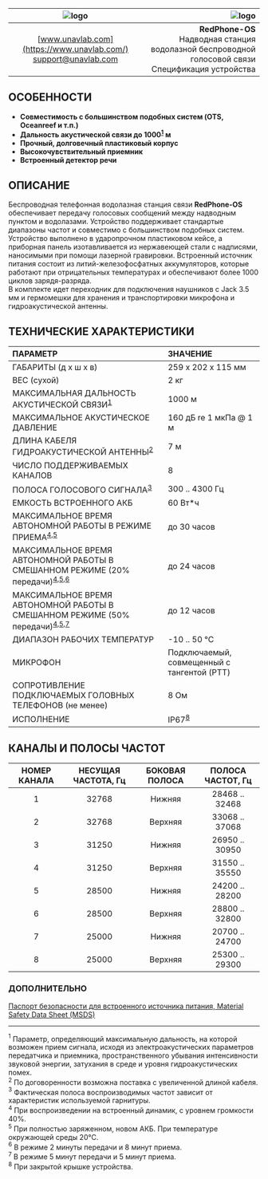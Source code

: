 | ![logo](https://ucnl.github.io/documentation/sm_logo.png) | ![logo](https://ucnl.github.io/documentation/redphone_os.png) |
| :---: | ---: |
| [www.unavlab.com](https://www.unavlab.com/) <br/> [support@unavlab.com](mailto:support@unavlab.com) | **RedPhone-OS** <br/> Надводная станция водолазной беспроводной голосовой связи <br/> Спецификация устройства |


## ОСОБЕННОСТИ

* **Совместимость с большинством подобных систем (OTS, Oceanreef и т.п.)**
* **Дальность акустической связи до 1000<sup>[1](#footnote1)</sup> м**
* **Прочный, долговечный пластиковый корпус**
* **Высокочувствительный приемник**
* **Встроенный детектор речи**

## ОПИСАНИЕ

Беспроводная телефонная водолазная станция связи **RedPhone-OS** обеспечивает передачу голосовых сообщений между надводным пунктом и водолазами. 
Устройство поддерживает стандартые диапазоны частот и совместимо с большинством подобных систем. Устройство выполнено в ударопрочном 
пластиковом кейсе, а приборная панель изотавливается из нержавеющей стали с надписями, наносимыми при помощи лазерной гравировки. 
Встроенный источник питания состоит из литий-железофосфатных аккумуляторов, которые работают при отрицательных температурах
и обеспечивают более 1000 циклов зарядя-разряда.  
В комплекте идет переходник для подключения наушников с Jack 3.5 мм и гермомешки для хранения и транспортировки микрофона и гидроакустической антенны.
  
<div style="page-break-after: always;"></div>

## ТЕХНИЧЕСКИЕ ХАРАКТЕРИСТИКИ

| ПАРАМЕТР | ЗНАЧЕНИЕ |
| :--- | :--- |
| ГАБАРИТЫ (д х ш х в)| 259 x 202 x 115 мм |
| ВЕС (сухой) | 2 кг |
| МАКСИМАЛЬНАЯ ДАЛЬНОСТЬ АКУСТИЧЕСКОЙ СВЯЗИ<sup>[1](#footnote1)</sup> | 1000 м |
| МАКСИМАЛЬНОЕ АКУСТИЧЕСКОЕ ДАВЛЕНИЕ | 160 дБ re 1 мкПа @ 1 м |
| ДЛИНА КАБЕЛЯ ГИДРОАКУСТИЧЕСКОЙ АНТЕННЫ<sup>[2](#footnote2)</sup> | 7 м |
| ЧИСЛО ПОДДЕРЖИВАЕМЫХ КАНАЛОВ | 8 |
| ПОЛОСА ГОЛОСОВОГО СИГНАЛА<sup>[3](#footnote3)</sup> | 300 .. 4300 Гц |
| ЕМКОСТЬ ВСТРОЕННОГО АКБ | 60 Вт\*ч | 
| МАКСИМАЛЬНОЕ ВРЕМЯ АВТОНОМНОЙ РАБОТЫ В РЕЖИМЕ ПРИЕМА<sup>[4](#footnote4),[5](#footnote5)</sup> | до 30 часов |
| МАКСИМАЛЬНОЕ ВРЕМЯ АВТОНОМНОЙ РАБОТЫ В СМЕШАННОМ РЕЖИМЕ (20% передачи)<sup>[4](#footnote4),[5](#footnote5),[6](#footnote6)</sup> | до 24 часов |
| МАКСИМАЛЬНОЕ ВРЕМЯ АВТОНОМНОЙ РАБОТЫ В СМЕШАННОМ РЕЖИМЕ (50% передачи)<sup>[4](#footnote4),[5](#footnote5),[7](#footnote7)</sup> | до 12 часов |
| ДИАПАЗОН РАБОЧИХ ТЕМПЕРАТУР | -10 .. 50 °С |
| МИКРОФОН | Подключаемый, совмещенный с тангентой (PTT) |
| СОПРОТИВЛЕНИЕ ПОДКЛЮЧАЕМЫХ ГОЛОВНЫХ ТЕЛЕФОНОВ (не менее) | 8 Ом |
| ИСПОЛНЕНИЕ | IP67<sup>[8](#footnote8)</sup> |

## КАНАЛЫ И ПОЛОСЫ ЧАСТОТ

| НОМЕР КАНАЛА | НЕСУЩАЯ ЧАСТОТА, Гц | БОКОВАЯ ПОЛОСА | ПОЛОСА ЧАСТОТ, Гц |
| :---: | :---: | :---: | :---: |
| 1 | 32768 | Нижняя | 28468 .. 32468 |
| 2 | 32768 | Верхняя | 33068 .. 37068 |
| 3 | 31250 | Нижняя | 26950 .. 30950 |
| 4 | 31250 | Верхняя | 31550 .. 35550 |
| 5 | 28500 | Нижняя | 24200 .. 28200 |
| 6 | 28500 | Верхняя | 28800 .. 32800 |
| 7 | 25000 | Нижняя | 20700 .. 24700 |
| 8 | 25000 | Верхняя | 25300 .. 29300 |

### ДОПОЛНИТЕЛЬНО

[Паспорт безопасности для встроенного источника питания, Material Safety Data Sheet (MSDS)](\documentation\MSDS_BATLINK_LiFePO4_ru.pdf)  

________________
<a name="footnote1"><sup>1</sup></a> Параметр, определяющий максимальную дальность, на которой возможен прием сигнала, исходя из электроакустических параметров передатчика и приемника, пространственного убывания интенсивности звуковой энергии, затухания в среде и уровня гидроакустических помех.  
<a name="footnote2"><sup>2</sup></a> По договоренности возможна поставка с увеличенной длиной кабеля.  
<a name="footnote3"><sup>3</sup></a> Фактическая полоса воспроизводимых частот зависит от характеристик используемой гарнитуры.  
<a name="footnote4"><sup>4</sup></a> При воспроизведении на встроенный динамик, с уровнем громкости 40%.  
<a name="footnote5"><sup>5</sup></a> При полностью заряженном, новом АКБ. При температуре окружающей среды 20°С.  
<a name="footnote6"><sup>6</sup></a> В режиме 2 минуты передачи и 8 минут приема.  
<a name="footnote7"><sup>7</sup></a> В режиме 5 минут передачи и 5 минут приема.  
<a name="footnote8"><sup>8</sup></a> При закрытой крышке устройства.  
